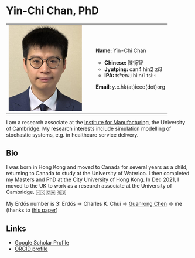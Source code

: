 # Yin-Chi Chan, PhD

<table>
    <tr>
        <td>
            <img src='yinchi.png' width='200px'/>
        </td>
        <td>
            <ul>
                <p><b>Name:</b> Yin-Chi Chan</p>
                <ul>
                    <li><b>Chinese:</b> 陳衍智</li>
                    <li><b>Jyutping:</b> can4 hin2 zi3</li>
                    <li><b>IPA:</b> tsʰɐn˨˩ hi:n˧˥ tsi:˧</li>
                </ul>
                <p><b>Email:</b> y.c.hk(at)ieee(dot)org</p>
            </ul>
        </td>
    </tr>
</table>

I am a research associate at the [Institute for Manufacturing](https://www.ifm.eng.cam.ac.uk/), the University of Cambridge. My research interests include simulation modelling of stochastic systems, e.g. in healthcare service delivery.

## Bio

I was born in Hong Kong and moved to Canada for several years as a child, returning to Canada to study at the University of Waterloo. I then completed my Masters and PhD at the City University of Hong Kong. In Dec 2021, I moved to the UK to work as a research associate at the University of Cambridge. 🇭🇰 🇨🇦 🇬🇧

My Erdős number is 3: Erdős → Charles K. Chui → [Guanrong Chen](https://www.ee.cityu.edu.hk/~gchen/erdos.html) → me (thanks to [this paper](https://doi.org/10.1109/ACCESS.2020.3032584))

## Links

- [Google Scholar Profile](https://scholar.google.com/citations?user=NJEB3swAAAAJ)
- [ORCID profile](https://orcid.org/0000-0002-2405-8472)

